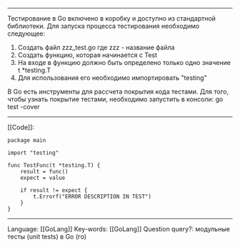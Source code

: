___
Тестирование в Go включено в коробку и доступно из стандартной библиотеки. 
Для запуска процесса тестирования необходимо следующее:
1. Создать файл zzz_test.go где zzz - название файла
2. Создать функцию, которая начинается с Test
3. На входе в функцию должно быть определено только одно значение t \*testing.T
4. Для использования его необходимо импортировать "testing"

В Go есть инструменты для рассчета покрытия кода тестами. Для того, чтобы узнать покрытие тестами, необходимо запустить в консоли: 
go test -cover


___
[[Code]]:
```
package main

import "testing"

func TestFunc(t *testing.T) {
	result = func()
	expect = value

	if result != expect {
		t.Errorf("ERROR DESCRIPTION IN TEST")
	}
}
```
___
Language: [[GoLang]]
Key-words:  [[GoLang]]
Question query?: модульные тесты (unit tests) в Go (го)